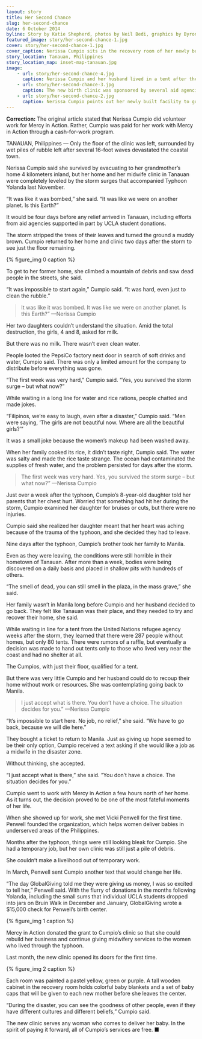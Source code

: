 ```yaml
---
layout: story
title: Her Second Chance
slug: her-second-chance
date: 6 October 2014
byline: Story by Katie Shepherd, photos by Neil Bedi, graphics by Byron Lutz
featured_image: story/her-second-chance-1.jpg
cover: story/her-second-chance-1.jpg
cover_caption: Nerissa Cumpio sits in the recovery room of her newly built birth center, which was partially supported by UCLA student donations, 10 months after Typhoon Yolanda.
story_location: Tanauan, Philippines
story_location_map: inset-map-tanauan.jpg
image:
    - url: story/her-second-chance-4.jpg
      caption: Nerissa Cumpio and her husband lived in a tent after their home was destroyed in Typhoon Yolanda. The tent still stands on their property, serving as a storage unit as they rebuild their lives, home and clinic.
    - url: story/her-second-chance-3.jpg
      caption: The new birth clinic was sponsored by several aid agencies, including GlobalGiving, which received money from the UCLA community in the months following the storm.
    - url: story/her-second-chance-2.jpg
      caption: Nerissa Cumpio points out her newly built facility to guests at the clinic’s grand opening on Sept. 16. The birth clinic provides midwifery services and preventative care for free.
---
```


<div class="correction"><strong>Correction:</strong> The original article stated that Nerissa Cumpio did volunteer work for Mercy in Action. Rather, Cumpio was paid for her work with Mercy in Action through a cash-for-work program.</div>

TANAUAN, Philippines — Only the floor of the clinic was left, surrounded by wet piles of rubble left after several 16-foot waves devastated the coastal town. 

Nerissa Cumpio said she survived by evacuating to her grandmother’s home 4 kilometers inland, but her home and her midwife clinic in Tanauan were completely leveled by the storm surges that accompanied Typhoon Yolanda last November. 

“It was like it was bombed,” she said. “It was like we were on another planet. Is this Earth?”

It would be four days before any relief arrived in Tanauan, including efforts from aid agencies supported in part by UCLA student donations.

The storm stripped the trees of their leaves and turned the ground a muddy brown. Cumpio returned to her home and clinic two days after the storm to see just the floor remaining.

{% figure_img 0 caption %}

To get to her former home, she climbed a mountain of debris and saw dead people in the streets, she said.

“It was impossible to start again,” Cumpio said. “It was hard, even just to clean the rubble.”

<blockquote>It was like it was bombed. It was like we were on another planet. Is this Earth?” <span class="blockquote-attribution">—Nerissa Cumpio</span></blockquote>

Her two daughters couldn’t understand the situation. Amid the total destruction, the girls, 4 and 8, asked for milk. 

But there was no milk. There wasn’t even clean water. 

People looted the PepsiCo factory next door in search of soft drinks and water, Cumpio said. There was only a limited amount for the company to distribute before everything was gone. 

“The first week was very hard,” Cumpio said. “Yes, you survived the storm surge – but what now?”

While waiting in a long line for water and rice rations, people chatted and made jokes. 

“Filipinos, we’re easy to laugh, even after a disaster,” Cumpio said. “Men were saying, ‘The girls are not beautiful now. Where are all the beautiful girls?’” 

It was a small joke because the women’s makeup had been washed away.

When her family cooked its rice, it didn’t taste right, Cumpio said. The water was salty and made the rice taste strange. The ocean had contaminated the supplies of fresh water, and the problem persisted for days after the storm.

<blockquote>The first week was very hard. Yes, you survived the storm surge – but what now?” <span class="blockquote-attribution">—Nerissa Cumpio</span></blockquote>

Just over a week after the typhoon, Cumpio’s 8-year-old daughter told her parents that her chest hurt. Worried that something had hit her during the storm, Cumpio examined her daughter for bruises or cuts, but there were no injuries.

Cumpio said she realized her daughter meant that her heart was aching because of the trauma of the typhoon, and she decided they had to leave.

Nine days after the typhoon, Cumpio’s brother took her family to Manila.

Even as they were leaving, the conditions were still horrible in their hometown of Tanauan. After more than a week, bodies were being discovered on a daily basis and placed in shallow pits with hundreds of others. 

“The smell of dead, you can still smell in the plaza, in the mass grave,” she said. 

Her family wasn’t in Manila long before Cumpio and her husband decided to go back. They felt like Tanauan was their place, and they needed to try and recover their home, she said. 

While waiting in line for a tent from the United Nations refugee agency weeks after the storm, they learned that there were 287 people without homes, but only 80 tents. There were rumors of a raffle, but eventually a decision was made to hand out tents only to those who lived very near the coast and had no shelter at all.

The Cumpios, with just their floor, qualified for a tent. 

But there was very little Cumpio and her husband could do to recoup their home without work or resources. She was contemplating going back to Manila. 

<blockquote>I just accept what is there. You don’t have a choice. The situation decides for you.” <span class="blockquote-attribution">—Nerissa Cumpio</span></blockquote>

“It’s impossible to start here. No job, no relief,” she said. “We have to go back, because we will die here.”

They bought a ticket to return to Manila. Just as giving up hope seemed to be their only option, Cumpio received a text asking if she would like a job as a midwife in the disaster zone. 

Without thinking, she accepted. 

“I just accept what is there,” she said. ”You don’t have a choice. The situation decides for you.” 

Cumpio went to work with Mercy in Action a few hours north of her home. As it turns out, the decision proved to be one of the most fateful moments of her life. 

When she showed up for work, she met Vicki Penwell for the first time. Penwell founded the organization, which helps women deliver babies in underserved areas of the Philippines. 

Months after the typhoon, things were still looking bleak for Cumpio. She had a temporary job, but her own clinic was still just a pile of debris. 

She couldn’t make a livelihood out of temporary work. 

In March, Penwell sent Cumpio another text that would change her life.

“The day GlobalGiving told me they were giving us money, I was so excited to tell her,” Penwell said. With the flurry of donations in the months following Yolanda, including the small sums that individual UCLA students dropped into jars on Bruin Walk in December and January, GlobalGiving wrote a $15,000 check for Penwell’s birth center. 

{% figure_img 1 caption %}

Mercy in Action donated the grant to Cumpio’s clinic so that she could rebuild her business and continue giving midwifery services to the women who lived through the typhoon. 

Last month, the new clinic opened its doors for the first time. 

{% figure_img 2 caption %}

Each room was painted a pastel yellow, green or purple. A tall wooden cabinet in the recovery room holds colorful baby blankets and a set of baby caps that will be given to each new mother before she leaves the center. 

“During the disaster, you can see the goodness of other people, even if they have different cultures and different beliefs,” Cumpio said.

The new clinic serves any woman who comes to deliver her baby. In the spirit of paying it forward, all of Cumpio’s services are free. ■

